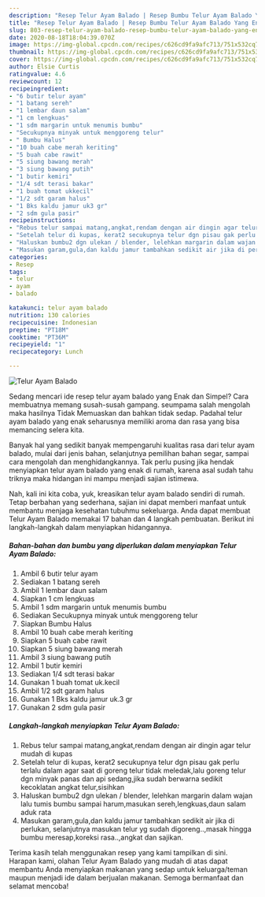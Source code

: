 ```yaml
---
description: "Resep Telur Ayam Balado | Resep Bumbu Telur Ayam Balado Yang Enak Dan Mudah"
title: "Resep Telur Ayam Balado | Resep Bumbu Telur Ayam Balado Yang Enak Dan Mudah"
slug: 803-resep-telur-ayam-balado-resep-bumbu-telur-ayam-balado-yang-enak-dan-mudah
date: 2020-08-18T18:04:39.070Z
image: https://img-global.cpcdn.com/recipes/c626cd9fa9afc713/751x532cq70/telur-ayam-balado-foto-resep-utama.jpg
thumbnail: https://img-global.cpcdn.com/recipes/c626cd9fa9afc713/751x532cq70/telur-ayam-balado-foto-resep-utama.jpg
cover: https://img-global.cpcdn.com/recipes/c626cd9fa9afc713/751x532cq70/telur-ayam-balado-foto-resep-utama.jpg
author: Elsie Curtis
ratingvalue: 4.6
reviewcount: 12
recipeingredient:
- "6 butir telur ayam"
- "1 batang sereh"
- "1 lembar daun salam"
- "1 cm lengkuas"
- "1 sdm margarin untuk menumis bumbu"
- "Secukupnya minyak untuk menggoreng telur"
- " Bumbu Halus"
- "10 buah cabe merah keriting"
- "5 buah cabe rawit"
- "5 siung bawang merah"
- "3 siung bawang putih"
- "1 butir kemiri"
- "1/4 sdt terasi bakar"
- "1 buah tomat ukkecil"
- "1/2 sdt garam halus"
- "1 Bks kaldu jamur uk3 gr"
- "2 sdm gula pasir"
recipeinstructions:
- "Rebus telur sampai matang,angkat,rendam dengan air dingin agar telur mudah di kupas"
- "Setelah telur di kupas, kerat2 secukupnya telur dgn pisau gak perlu terlalu dalam agar saat di goreng telur tidak meledak,lalu goreng telur dgn minyak panas dan api sedang,jika sudah berwarna sedikit kecoklatan angkat telur,sisihkan"
- "Haluskan bumbu2 dgn ulekan / blender, lelehkan margarin dalam wajan lalu tumis bumbu sampai harum,masukan sereh,lengkuas,daun salam aduk rata"
- "Masukan garam,gula,dan kaldu jamur tambahkan sedikit air jika di perlukan, selanjutnya masukan telur yg sudah digoreng..,masak hingga bumbu meresap,koreksi rasa..,angkat dan sajikan."
categories:
- Resep
tags:
- telur
- ayam
- balado

katakunci: telur ayam balado 
nutrition: 130 calories
recipecuisine: Indonesian
preptime: "PT18M"
cooktime: "PT36M"
recipeyield: "1"
recipecategory: Lunch

---
```



![Telur Ayam Balado](https://img-global.cpcdn.com/recipes/c626cd9fa9afc713/751x532cq70/telur-ayam-balado-foto-resep-utama.jpg)

Sedang mencari ide resep telur ayam balado yang Enak dan Simpel? Cara membuatnya memang susah-susah gampang. seumpama salah mengolah maka hasilnya Tidak Memuaskan dan bahkan tidak sedap. Padahal telur ayam balado yang enak seharusnya memiliki aroma dan rasa yang bisa memancing selera kita.

Banyak hal yang sedikit banyak mempengaruhi kualitas rasa dari telur ayam balado, mulai dari jenis bahan, selanjutnya pemilihan bahan segar, sampai cara mengolah dan menghidangkannya. Tak perlu pusing jika hendak menyiapkan telur ayam balado yang enak di rumah, karena asal sudah tahu triknya maka hidangan ini mampu menjadi sajian istimewa.




Nah, kali ini kita coba, yuk, kreasikan telur ayam balado sendiri di rumah. Tetap berbahan yang sederhana, sajian ini dapat memberi manfaat untuk membantu menjaga kesehatan tubuhmu sekeluarga. Anda dapat membuat Telur Ayam Balado memakai 17 bahan dan 4 langkah pembuatan. Berikut ini langkah-langkah dalam menyiapkan hidangannya.

<!--inarticleads1-->

##### Bahan-bahan dan bumbu yang diperlukan dalam menyiapkan Telur Ayam Balado:

1. Ambil 6 butir telur ayam
1. Sediakan 1 batang sereh
1. Ambil 1 lembar daun salam
1. Siapkan 1 cm lengkuas
1. Ambil 1 sdm margarin untuk menumis bumbu
1. Sediakan Secukupnya minyak untuk menggoreng telur
1. Siapkan  Bumbu Halus
1. Ambil 10 buah cabe merah keriting
1. Siapkan 5 buah cabe rawit
1. Siapkan 5 siung bawang merah
1. Ambil 3 siung bawang putih
1. Ambil 1 butir kemiri
1. Sediakan 1/4 sdt terasi bakar
1. Gunakan 1 buah tomat uk.kecil
1. Ambil 1/2 sdt garam halus
1. Gunakan 1 Bks kaldu jamur uk.3 gr
1. Gunakan 2 sdm gula pasir




<!--inarticleads2-->

##### Langkah-langkah menyiapkan Telur Ayam Balado:

1. Rebus telur sampai matang,angkat,rendam dengan air dingin agar telur mudah di kupas
1. Setelah telur di kupas, kerat2 secukupnya telur dgn pisau gak perlu terlalu dalam agar saat di goreng telur tidak meledak,lalu goreng telur dgn minyak panas dan api sedang,jika sudah berwarna sedikit kecoklatan angkat telur,sisihkan
1. Haluskan bumbu2 dgn ulekan / blender, lelehkan margarin dalam wajan lalu tumis bumbu sampai harum,masukan sereh,lengkuas,daun salam aduk rata
1. Masukan garam,gula,dan kaldu jamur tambahkan sedikit air jika di perlukan, selanjutnya masukan telur yg sudah digoreng..,masak hingga bumbu meresap,koreksi rasa..,angkat dan sajikan.




Terima kasih telah menggunakan resep yang kami tampilkan di sini. Harapan kami, olahan Telur Ayam Balado yang mudah di atas dapat membantu Anda menyiapkan makanan yang sedap untuk keluarga/teman maupun menjadi ide dalam berjualan makanan. Semoga bermanfaat dan selamat mencoba!
